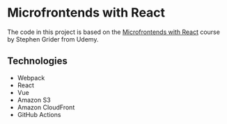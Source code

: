 # Microfrontends with React

The code in this project is based on the [Microfrontends with React](https://www.udemy.com/course/microfrontend-course/) course by Stephen Grider from Udemy.

## Technologies

- Webpack
- React
- Vue
- Amazon S3
- Amazon CloudFront
- GitHub Actions
